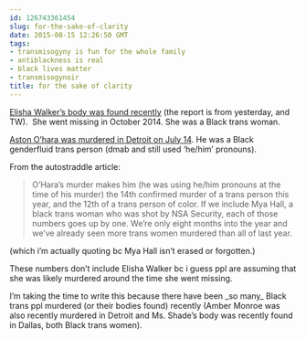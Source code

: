 ```yaml
---
id: 126743361454
slug: for-the-sake-of-clarity
date: 2015-08-15 12:26:50 GMT
tags:
- transmisogyny is fun for the whole family
- antiblackness is real
- black lives matter
- transmisogynoir
title: for the sake of clarity
---
```

<p><a href="http://goqnotes.com/36341/remains-of-missing-rowan-county-transgender-woman-found/comment-page-1/">Elisha Walker’s body was found recently</a> (the report is from yesterday, and TW). &nbsp;She went missing in October 2014. She was a Black trans woman.</p><p><a href="https://www.autostraddle.com/ashton-ohara-black-trans-and-genderfluid-has-been-murdered-im-running-out-of-hope-302881/">Aston O’hara was murdered in Detroit on July 14</a>. He was a Black genderfluid trans person (dmab and still used&nbsp;‘he/him’ pronouns).</p><p>From the autostraddle article:</p><blockquote><p>O’Hara’s murder makes him (he was using he/him pronouns at the time of his murder) the 14th confirmed murder of a trans person this year, and the 12th of a trans person of color. If we include Mya Hall, a black trans woman who was shot by NSA Security, each of those numbers goes up by one. We’re only eight months into the year and we’ve already seen more trans women murdered than all of last year.<br></p></blockquote><p>(which i’m actually quoting bc Mya Hall isn’t erased or forgotten.)</p><p>These numbers don’t include Elisha Walker bc i guess ppl are assuming that she was likely murdered around the time she went missing.</p><p>I’m taking the time to write this because there have been _so many_ Black trans ppl murdered (or their bodies found) recently (Amber Monroe was also recently murdered in Detroit and Ms. Shade’s body was recently found in Dallas, both Black trans women).</p>